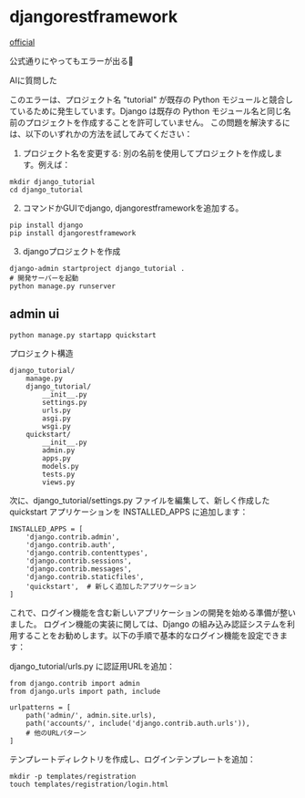 # djangorestframework
[official](https://www.django-rest-framework.org/tutorial/quickstart/#project-setup)

公式通りにやってもエラーが出る🧐

AIに質問した

このエラーは、プロジェクト名 "tutorial" が既存の Python モジュールと競合しているために発生しています。Django は既存の Python モジュール名と同じ名前のプロジェクトを作成することを許可していません。
この問題を解決するには、以下のいずれかの方法を試してみてください：

1. プロジェクト名を変更する:
別の名前を使用してプロジェクトを作成します。例えば：

```shell
mkdir django_tutorial
cd django_tutorial
```

2. コマンドかGUIでdjango, djangorestframeworkを追加する。
```shell
pip install django
pip install djangorestframework
```

3. djangoプロジェクトを作成
```shell
django-admin startproject django_tutorial .
# 開発サーバーを起動
python manage.py runserver
```

## admin ui

```shell
python manage.py startapp quickstart
```

プロジェクト構造
```
django_tutorial/
    manage.py
    django_tutorial/
        __init__.py
        settings.py
        urls.py
        asgi.py
        wsgi.py
    quickstart/
        __init__.py
        admin.py
        apps.py
        models.py
        tests.py
        views.py
```

次に、django_tutorial/settings.py 
ファイルを編集して、新しく作成した quickstart 
アプリケーションを INSTALLED_APPS に追加します：

```pycon
INSTALLED_APPS = [
    'django.contrib.admin',
    'django.contrib.auth',
    'django.contrib.contenttypes',
    'django.contrib.sessions',
    'django.contrib.messages',
    'django.contrib.staticfiles',
    'quickstart',  # 新しく追加したアプリケーション
]
```

これで、ログイン機能を含む新しいアプリケーションの開発を始める準備が整いました。
ログイン機能の実装に関しては、Django の組み込み認証システムを利用することをお勧めします。以下の手順で基本的なログイン機能を設定できます：

django_tutorial/urls.py に認証用URLを追加：

```pycon
from django.contrib import admin
from django.urls import path, include

urlpatterns = [
    path('admin/', admin.site.urls),
    path('accounts/', include('django.contrib.auth.urls')),
    # 他のURLパターン
]
```

テンプレートディレクトリを作成し、ログインテンプレートを追加：
```shell
mkdir -p templates/registration
touch templates/registration/login.html
```

